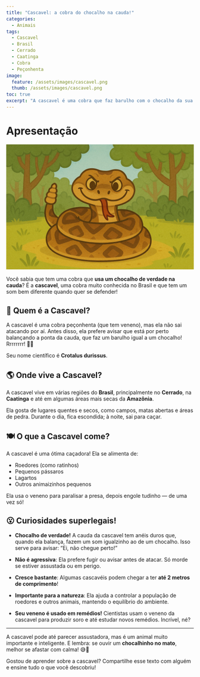 ```yaml
---
title: "Cascavel: a cobra do chocalho na cauda!" 
categories:
  - Animais 
tags:
  - Cascavel
  - Brasil
  - Cerrado
  - Caatinga
  - Cobra
  - Peçonhenta
image:
  feature: /assets/images/cascavel.png 
  thumb: /assets/images/cascavel.png
toc: true
excerpt: "A cascavel é uma cobra que faz barulho com o chocalho da sua cauda para avisar que está por perto. Ela vive no Brasil e tem um papel importante na natureza!"
---
```


# Apresentação

![Imagem da Cascavel](/assets/images/cascavel.png)

Você sabia que tem uma cobra que **usa um chocalho de verdade na cauda**? É a **cascavel**, uma cobra muito conhecida no Brasil e que tem um som bem diferente quando quer se defender!

## 🐍 Quem é a Cascavel?

A cascavel é uma cobra peçonhenta (que tem veneno), mas ela não sai atacando por aí. Antes disso, ela prefere avisar que está por perto balançando a ponta da cauda, que faz um barulho igual a um chocalho! Rrrrrrrr! 🔔🐍

Seu nome científico é **Crotalus durissus**.

## 🌎 Onde vive a Cascavel?

A cascavel vive em várias regiões do **Brasil**, principalmente no **Cerrado**, na **Caatinga** e até em algumas áreas mais secas da **Amazônia**.

Ela gosta de lugares quentes e secos, como campos, matas abertas e áreas de pedra. Durante o dia, fica escondida; à noite, sai para caçar.

## 🍽️ O que a Cascavel come?

A cascavel é uma ótima caçadora! Ela se alimenta de:

- Roedores (como ratinhos)
- Pequenos pássaros
- Lagartos
- Outros animaizinhos pequenos

Ela usa o veneno para paralisar a presa, depois engole tudinho — de uma vez só!

## 😮 Curiosidades superlegais!

- **Chocalho de verdade!** A cauda da cascavel tem anéis duros que, quando ela balança, fazem um som igualzinho ao de um chocalho. Isso serve para avisar: “Ei, não chegue perto!”

- **Não é agressiva**: Ela prefere fugir ou avisar antes de atacar. Só morde se estiver assustada ou em perigo.

- **Cresce bastante**: Algumas cascavéis podem chegar a ter **até 2 metros de comprimento**!

- **Importante para a natureza**: Ela ajuda a controlar a população de roedores e outros animais, mantendo o equilíbrio do ambiente.

- **Seu veneno é usado em remédios!** Cientistas usam o veneno da cascavel para produzir soro e até estudar novos remédios. Incrível, né?

---

A cascavel pode até parecer assustadora, mas é um animal muito importante e inteligente. E lembra: se ouvir um **chocalhinho no mato**, melhor se afastar com calma! 😅🐍

Gostou de aprender sobre a cascavel? Compartilhe esse texto com alguém e ensine tudo o que você descobriu!
